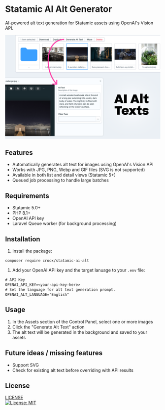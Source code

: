 # Statamic AI Alt Generator

AI-powered alt text generation for Statamic assets using OpenAI's Vision API.

![AI Alt Generator in the Statamic Asset Manager](./screenshot.png)

## Features

- Automatically generates alt text for images using OpenAI's Vision API
- Works with JPG, PNG, Webp and GIF files (SVG is not supported)
- Available in both list and detail views (Statamic 5+)
- Queued job processing to handle large batches

## Requirements

- Statamic 5.0+
- PHP 8.1+
- OpenAI API key
- Laravel Queue worker (for background processing)

## Installation

1. Install the package:
```bash
composer require croox/statamic-ai-alt
```

1. Add your OpenAI API key and the target lanuage to your `.env` file:

```env
# API Key 
OPENAI_API_KEY=<your-api-key-here>
# Set the language for alt text generation prompt.
OPENAI_ALT_LANGUAGE="English"
```

## Usage
1. In the Assets section of the Control Panel, select one or more images
2. Click the "Generate Alt Text" action
3. The alt text will be generated in the background and saved to your assets


## Future ideas / missing features
- Support SVG
- Check for existing alt text before overriding with API results

## License
[LICENSE](./LICENSE.txt)  
[![License: MIT](https://img.shields.io/badge/License-MIT-yellow.svg)](https://opensource.org/licenses/MIT)
